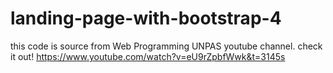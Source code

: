 # landing-page-with-bootstrap-4
this code is source from Web Programming UNPAS youtube channel. check it out!
https://www.youtube.com/watch?v=eU9rZpbfWwk&t=3145s

